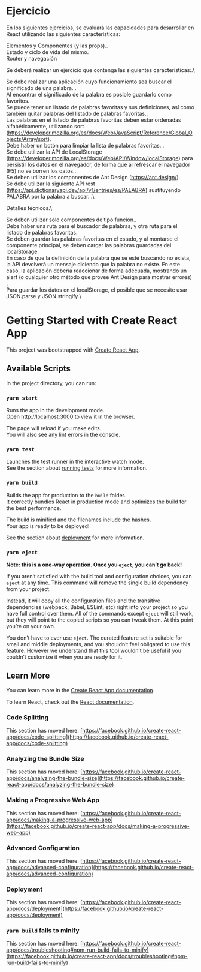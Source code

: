 # Ejercicio
En los siguientes ejercicios, se evaluará las capacidades para desarrollar en React utilizando las siguientes características:

Elementos y Componentes (y las props).\.\
Estado y ciclo de vida del mismo.\
Router y navegación

Se deberá realizar un ejercicio que contenga las siguientes características:.\

Se debe realizar una aplicación cuyo funcionamiento sea buscar el significado de una palabra. .\
Al encontrar el significado de la palabra es posible guardarlo como favoritos.\
Se puede tener un listado de palabras favoritas y sus definiciones, así como también quitar palabras del listado de palabras favoritas..\
Las palabras en el listado de palabras favoritas deben estar ordenadas alfabéticamente, utilizando sort (https://developer.mozilla.org/es/docs/Web/JavaScript/Reference/Global_Objects/Array/sort).\
Debe haber un botón para limpiar la lista de palabras favoritas. .\
Se debe utilizar la API de LocalStorage (https://developer.mozilla.org/es/docs/Web/API/Window/localStorage) para persistir los datos en el navegador, de forma que al refrescar el navegador (F5) no se borren los datos..\
Se deben utilizar los componentes de Ant Design (https://ant.design/).\
Se debe utilizar la siguiente API rest (https://api.dictionaryapi.dev/api/v1/entries/es/PALABRA) sustituyendo PALABRA por la palabra a buscar. .\


 
Detalles técnicos.\

Se deben utilizar solo componentes de tipo función..\
Debe haber una ruta para el buscador de palabras, y otra ruta para el listado de palabras favoritas.\
Se deben guardar las palabras favoritas en el estado, y al montarse el componente principal, se deben cargar las palabras guardadas del localStorage.\
En caso de que la definición de la palabra que se esté buscando no exista, la API devolverá un mensaje diciendo que la palabra no existe. En este caso, la aplicación debería reaccionar de forma adecuada, mostrando un alert (o cualquier otro método que provee Ant Design para mostrar errores) .\
Para guardar los datos en el localStorage, el posible que se necesite usar JSON.parse y JSON.stringify.\

# Getting Started with Create React App

This project was bootstrapped with [Create React App](https://github.com/facebook/create-react-app).

## Available Scripts

In the project directory, you can run:

### `yarn start`

Runs the app in the development mode.\
Open [http://localhost:3000](http://localhost:3000) to view it in the browser.

The page will reload if you make edits.\
You will also see any lint errors in the console.

### `yarn test`

Launches the test runner in the interactive watch mode.\
See the section about [running tests](https://facebook.github.io/create-react-app/docs/running-tests) for more information.

### `yarn build`

Builds the app for production to the `build` folder.\
It correctly bundles React in production mode and optimizes the build for the best performance.

The build is minified and the filenames include the hashes.\
Your app is ready to be deployed!

See the section about [deployment](https://facebook.github.io/create-react-app/docs/deployment) for more information.

### `yarn eject`

**Note: this is a one-way operation. Once you `eject`, you can’t go back!**

If you aren’t satisfied with the build tool and configuration choices, you can `eject` at any time. This command will remove the single build dependency from your project.

Instead, it will copy all the configuration files and the transitive dependencies (webpack, Babel, ESLint, etc) right into your project so you have full control over them. All of the commands except `eject` will still work, but they will point to the copied scripts so you can tweak them. At this point you’re on your own.

You don’t have to ever use `eject`. The curated feature set is suitable for small and middle deployments, and you shouldn’t feel obligated to use this feature. However we understand that this tool wouldn’t be useful if you couldn’t customize it when you are ready for it.

## Learn More

You can learn more in the [Create React App documentation](https://facebook.github.io/create-react-app/docs/getting-started).

To learn React, check out the [React documentation](https://reactjs.org/).

### Code Splitting

This section has moved here: [https://facebook.github.io/create-react-app/docs/code-splitting](https://facebook.github.io/create-react-app/docs/code-splitting)

### Analyzing the Bundle Size

This section has moved here: [https://facebook.github.io/create-react-app/docs/analyzing-the-bundle-size](https://facebook.github.io/create-react-app/docs/analyzing-the-bundle-size)

### Making a Progressive Web App

This section has moved here: [https://facebook.github.io/create-react-app/docs/making-a-progressive-web-app](https://facebook.github.io/create-react-app/docs/making-a-progressive-web-app)

### Advanced Configuration

This section has moved here: [https://facebook.github.io/create-react-app/docs/advanced-configuration](https://facebook.github.io/create-react-app/docs/advanced-configuration)

### Deployment

This section has moved here: [https://facebook.github.io/create-react-app/docs/deployment](https://facebook.github.io/create-react-app/docs/deployment)

### `yarn build` fails to minify

This section has moved here: [https://facebook.github.io/create-react-app/docs/troubleshooting#npm-run-build-fails-to-minify](https://facebook.github.io/create-react-app/docs/troubleshooting#npm-run-build-fails-to-minify)
